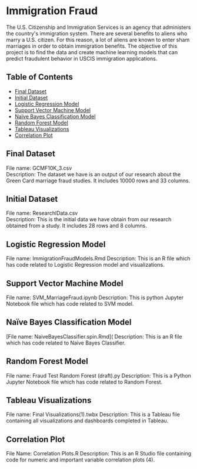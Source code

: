 # Immigration Fraud
The U.S. Citizenship and Immigration Services is an agency that administers the country's immigration system. There are several benefits to aliens who marry a U.S. citizen. For this reason, a lot of aliens are known to enter sham marriages in order to obtain immigration benefits. The objective of this project is to find the data and create machine learning models that can predict fraudulent behavior in USCIS immigration applications. 

## Table of Contents
* [Final Dataset](##final-dataset) 
* [Initial Dataset](##initial-dataset)
* [Logistic Regression Model](##logistic-regression-model)
* [Support Vector Machine Model](##support-vector-machine-model)
* [Naïve Bayes Classification Model](##naive-bayes-classification-model)
* [Random Forest Model](##random-forest-model)
* [Tableau Visualizations](##tableau-visualizations)
* [Correlation Plot](##correlation-plot)

## Final Dataset  
File name: GCMF10K_3.csv  
Description: The dataset we have is an output of our research about the Green Card marriage fraud studies. It includes 10000 rows and 33 columns.  

## Initial Dataset  
File name: ResearchlData.csv  
Description: This is the initial data we have obtain from our research obtained from a study. It includes 28 rows and 8 columns.  

## Logistic Regression Model
File name: ImmigrationFraudModels.Rmd
Description: This is an R file which has code related to Logistic Regression model and visualizations.

## Support Vector Machine Model
File name: SVM_MarriageFraud.ipynb
Description: This is python Jupyter Notebook file which has code related to SVM model.

## Naïve Bayes Classification Model
[File name: NaiveBayesClassifier.spin.Rmd](
Description: This is an R file which has code related to Naive Bayes Classifier.

## Random Forest Model
File name: Fraud Test Random Forest (draft).py
Description: This is a Python Jupyter Notebook file which has code related to Random Forest. 

## Tableau Visualizations 
File name: Final Visualizations(1).twbx
Description: This is a Tableau file containing all visualizations and dashboards completed in Tableau.

## Correlation Plot
File Name: Correlation Plots.R
Description: This is an R Studio file containing code for numeric and important variable correlation plots (4).
